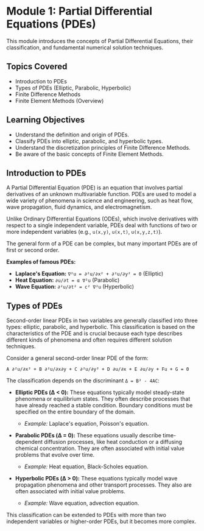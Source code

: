 # Module 1: Partial Differential Equations (PDEs)

This module introduces the concepts of Partial Differential Equations, their classification, and fundamental numerical solution techniques.

## Topics Covered

*   Introduction to PDEs
*   Types of PDEs (Elliptic, Parabolic, Hyperbolic)
*   Finite Difference Methods
*   Finite Element Methods (Overview)

## Learning Objectives

*   Understand the definition and origin of PDEs.
*   Classify PDEs into elliptic, parabolic, and hyperbolic types.
*   Understand the discretization principles of Finite Difference Methods.
*   Be aware of the basic concepts of Finite Element Methods.

## Introduction to PDEs

A Partial Differential Equation (PDE) is an equation that involves partial derivatives of an unknown multivariable function. PDEs are used to model a wide variety of phenomena in science and engineering, such as heat flow, wave propagation, fluid dynamics, and electromagnetism.

Unlike Ordinary Differential Equations (ODEs), which involve derivatives with respect to a single independent variable, PDEs deal with functions of two or more independent variables (e.g., `u(x,y)`, `u(x,t)`, `u(x,y,z,t)`).

The general form of a PDE can be complex, but many important PDEs are of first or second order.

**Examples of famous PDEs:**

*   **Laplace's Equation:** `∇²u = ∂²u/∂x² + ∂²u/∂y² = 0` (Elliptic)
*   **Heat Equation:** `∂u/∂t = α ∇²u` (Parabolic)
*   **Wave Equation:** `∂²u/∂t² = c² ∇²u` (Hyperbolic)

## Types of PDEs

Second-order linear PDEs in two variables are generally classified into three types: elliptic, parabolic, and hyperbolic. This classification is based on the characteristics of the PDE and is crucial because each type describes different kinds of phenomena and often requires different solution techniques.

Consider a general second-order linear PDE of the form:

`A ∂²u/∂x² + B ∂²u/∂x∂y + C ∂²u/∂y² + D ∂u/∂x + E ∂u/∂y + Fu + G = 0`

The classification depends on the discriminant `Δ = B² - 4AC`:

*   **Elliptic PDEs (Δ < 0):** These equations typically model steady-state phenomena or equilibrium states. They often describe processes that have already reached a stable condition. Boundary conditions must be specified on the entire boundary of the domain.
    *   *Example:* Laplace's equation, Poisson's equation.

*   **Parabolic PDEs (Δ = 0):** These equations usually describe time-dependent diffusion processes, like heat conduction or a diffusing chemical concentration. They are often associated with initial value problems that evolve over time.
    *   *Example:* Heat equation, Black-Scholes equation.

*   **Hyperbolic PDEs (Δ > 0):** These equations typically model wave propagation phenomena and other transport processes. They also are often associated with initial value problems.
    *   *Example:* Wave equation, advection equation.

This classification can be extended to PDEs with more than two independent variables or higher-order PDEs, but it becomes more complex.
